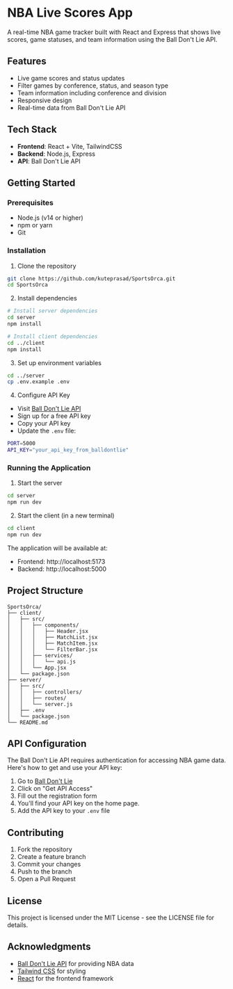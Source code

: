 # NBA Live Scores App

A real-time NBA game tracker built with React and Express that shows live scores, game statuses, and team information using the Ball Don't Lie API.

## Features

- Live game scores and status updates
- Filter games by conference, status, and season type
- Team information including conference and division
- Responsive design
- Real-time data from Ball Don't Lie API

## Tech Stack

- **Frontend**: React + Vite, TailwindCSS
- **Backend**: Node.js, Express
- **API**: Ball Don't Lie API

## Getting Started

### Prerequisites

- Node.js (v14 or higher)
- npm or yarn
- Git

### Installation

1. Clone the repository
```bash
git clone https://github.com/kuteprasad/SportsOrca.git
cd SportsOrca
```

2. Install dependencies
```bash
# Install server dependencies
cd server
npm install

# Install client dependencies
cd ../client
npm install
```

3. Set up environment variables
```bash
cd ../server
cp .env.example .env
```

4. Configure API Key
- Visit [Ball Don't Lie API](https://www.balldontlie.io/#getting-started)
- Sign up for a free API key
- Copy your API key
- Update the `.env` file:
```bash
PORT=5000
API_KEY="your_api_key_from_balldontlie"
```

### Running the Application

1. Start the server
```bash
cd server
npm run dev
```

2. Start the client (in a new terminal)
```bash
cd client
npm run dev
```

The application will be available at:
- Frontend: http://localhost:5173
- Backend: http://localhost:5000

## Project Structure

```
SportsOrca/
├── client/
│   ├── src/
│   │   ├── components/
│   │   │   ├── Header.jsx
│   │   │   ├── MatchList.jsx
│   │   │   ├── MatchItem.jsx
│   │   │   └── FilterBar.jsx
│   │   ├── services/
│   │   │   └── api.js
│   │   └── App.jsx
│   └── package.json
├── server/
│   ├── src/
│   │   ├── controllers/
│   │   ├── routes/
│   │   └── server.js
│   ├── .env
│   └── package.json
└── README.md
```

## API Configuration

The Ball Don't Lie API requires authentication for accessing NBA game data. Here's how to get and use your API key:

1. Go to [Ball Don't Lie](https://www.balldontlie.io/#getting-started)
2. Click on "Get API Access"
3. Fill out the registration form
4. You'll find your API key on the home page.
5. Add the API key to your `.env` file

## Contributing

1. Fork the repository
2. Create a feature branch
3. Commit your changes
4. Push to the branch
5. Open a Pull Request

## License

This project is licensed under the MIT License - see the LICENSE file for details.

## Acknowledgments

- [Ball Don't Lie API](https://www.balldontlie.io/) for providing NBA data
- [Tailwind CSS](https://tailwindcss.com/) for styling
- [React](https://reactjs.org/) for the frontend framework